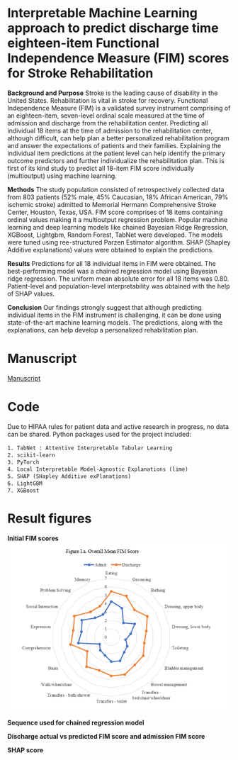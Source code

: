 # Interpretable Machine Learning approach to predict discharge time eighteen-item Functional Independence Measure (FIM) scores for Stroke Rehabilitation

**Background and Purpose**
Stroke is the leading cause of disability in the United States. Rehabilitation is vital in stroke for recovery. Functional Independence Measure (FIM) is a validated survey instrument comprising of an eighteen-item, seven-level ordinal scale measured at the time of admission and discharge from the rehabilitation center. Predicting all individual 18 items at the time of admission to the rehabilitation center, although difficult, can help plan a better personalized rehabilitation program and answer the expectations of patients and their families. Explaining the individual item predictions at the patient level can help identify the primary outcome predictors and further individualize the rehabilitation plan. This is first of its kind study to predict all 18-item FIM score individually (multioutput) using machine learning.

**Methods**
The study population consisted of retrospectively collected data from 803 patients (52% male, 45% Caucasian, 18% African American, 79% ischemic stroke) admitted to Memorial Hermann Comprehensive Stroke Center, Houston, Texas, USA. FIM score comprises of 18 items containing ordinal values making it a multioutput regression problem. Popular machine learning and deep learning models like chained Bayesian Ridge Regression, XGBoost, Lightgbm, Random Forest, TabNet were developed. The models were tuned using ree-structured Parzen Estimator algorithm.  SHAP (Shapley Additive explanations) values were obtained to explain the predictions.

**Results**
Predictions for all 18 individual items in FIM were obtained. The best-performing model was a chained regression model using Bayesian ridge regression. The uniform mean absolute error for all 18 items was 0.80. Patient-level and population-level interpretability was obtained with the help of SHAP values.

**Conclusion**
Our findings strongly suggest that although predicting individual items in the FIM instrument is challenging, it can be done  using state-of-the-art machine learning models. The predictions, along with the explanations, can help develop a personalized rehabilitation plan.  

# Manuscript
[Manuscript](data/FIM_score_prediction_Khush_Patel.pdf)


# Code
Due to HIPAA rules for patient data and active research in progress, no data can be shared. Python packages used for the project included:
```
1. TabNet : Attentive Interpretable Tabular Learning
2. scikit-learn
3. PyTorch
4. Local Interpretable Model-Agnostic Explanations (lime)
5. SHAP (SHapley Additive exPlanations)
6. LightGBM
7. XGBoost
```

# Result figures

**Initial FIM scores**
![Initial FIM score](data/overall_FIM_score.png)


**Sequence used for chained regression model**



**Discharge actual vs predicted FIM score and admission FIM score**



**SHAP score**





